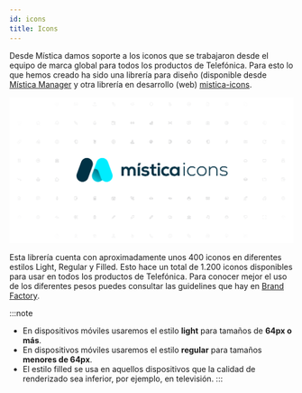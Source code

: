 ```yaml
---
id: icons
title: Icons
---
```


<!-- 
import {ThemeContextProvider} from '@telefonica/mistica';
import * as Icons from '@telefonica/mistica/dist-es/generated/mistica-icons';

<div class="iconBlock">
    <ThemeContextProvider
        theme={{
            skin: 'Movistar',
            i18n: {locale: 'es-ES'},
        }}
    >
        {Object.keys(Icons).map((name, index) => {
            const Icon = Icons[name];
            return (
                <div class="iconModule" key={index}>
                    <Icon size={32} alt={name} />         
                </div>
            );
        })}
    </ThemeContextProvider>
</div> -->

<!-- <h5 id={name}>{name}</h5> -->

Desde Mística damos soporte a los iconos que se trabajaron desde el equipo de marca global para todos los productos de Telefónica. Para esto lo que hemos creado ha sido una librería para diseño (disponible desde [Mística Manager](start-using.md) y otra librería en desarrollo (web) [mistica-icons](https://github.com/Telefonica/mistica-icons).

![](../img/misticaIcons.png)

Esta librería cuenta con aproximadamente unos 400 iconos en diferentes estilos Light, Regular y Filled. Esto hace un total de 1.200 iconos disponibles para usar en todos los productos de Telefónica. Para conocer mejor el uso de los diferentes pesos puedes consultar las guidelines que hay en [Brand Factory](https://brandfactory.telefonica.com/document/1086#/nuestra-identidad/iconos).

:::note
* En dispositivos móviles usaremos el estilo **light** para tamaños de **64px o más**.
* En dispositivos móviles usaremos el estilo **regular** para tamaños **menores de 64px**.
* El estilo filled se usa en aquellos dispositivos que la calidad de renderizado sea inferior, por ejemplo, en televisión.
:::
